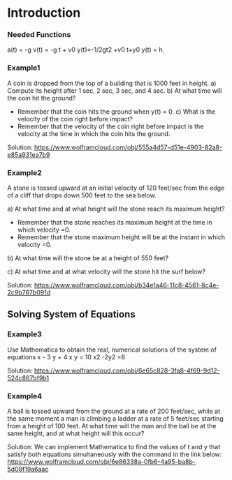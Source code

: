 # Introduction



### Needed Functions
a(t) = -g
v(t) = -g t + v0
y(t)=-1/2gt2 +v0 t+y0
y(t) = h.


### Example1
A coin is dropped from the top of a building that is 1000 feet in height.
a) Compute its height after 1 sec, 2 sec, 3 sec, and 4 sec.
b) At what time will the coin hit the ground?
* Remember that the coin hits the ground when y(t) = 0.
c) What is the velocity of the coin right before impact?
* Remember that the velocity of the coin right before impact is the velocity at the time in which the coin hits the ground.

Solution:
https://www.wolframcloud.com/obj/555a4d57-d51e-4903-82a8-e85a931ea7b9


### Example2
A stone is tossed upward at an initial velocity of 120 feet/sec from the edge of a cliff that drops down 500 feet to the sea below.

a) At what time and at what height will the stone reach its maximum height?

* Remember that the stone reaches its maximum height at the time in which velocity =0. 
* Remember that the stone maximum height will be at the instant in which velocity =0. 

b) At what time will the stone be at a height of 550 feet?

c) At what time and at what velocity will the stone hit the surf below?

Solution:
https://www.wolframcloud.com/obj/b34e1a46-11c8-4561-8c4e-2c9b767b091d
 


## Solving System of Equations

### Example3
Use Mathematica to obtain the real, numerical solutions of the system of equations
x - 3 y + 4 x y = 10
x2 -2y2 =8

Solution:
https://www.wolframcloud.com/obj/6e65c828-3fa8-4f69-9d12-524c867bf9b1

### Example4
A ball is tossed upward from the ground at a rate of 200 feet/sec, while at the same moment a man is climbing a ladder at a rate 
of 5 feet/sec starting from a height of 100 feet. At what time will the man and the ball be at the same height, and at what height will 
this occur?

Solution: 
We can implement Mathematica to find the values of t and y that satisfy both equations
simultaneously with the command in the link below:
https://www.wolframcloud.com/obj/6e86338a-0fb6-4a95-ba8b-5d09f19a6aac


